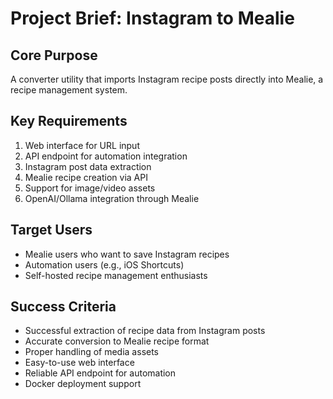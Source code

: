 # Project Brief: Instagram to Mealie

## Core Purpose
A converter utility that imports Instagram recipe posts directly into Mealie, a recipe management system.

## Key Requirements
1. Web interface for URL input
2. API endpoint for automation integration
3. Instagram post data extraction
4. Mealie recipe creation via API
5. Support for image/video assets
6. OpenAI/Ollama integration through Mealie

## Target Users
- Mealie users who want to save Instagram recipes
- Automation users (e.g., iOS Shortcuts)
- Self-hosted recipe management enthusiasts

## Success Criteria
- Successful extraction of recipe data from Instagram posts
- Accurate conversion to Mealie recipe format
- Proper handling of media assets
- Easy-to-use web interface
- Reliable API endpoint for automation
- Docker deployment support
